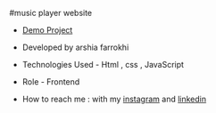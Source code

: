 #music player website

- [Demo Project](https://arshiafarrokhi.github.io/Music-player/)

- Developed by arshia farrokhi

- Technologies Used - Html , css , JavaScript

- Role - Frontend

- How to reach me : with my [instagram](https://www.instagram.com/arshia_farrokhi_web) and [linkedin](https://www.linkedin.com/in/arshia-farrokhi-623911278)
